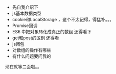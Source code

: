 
* 先自我介绍下
* js基本数据类型
* cookie和LocalStorage ，这个不太记得，得猛补。。。
* Promise回调
* ES6 中把对象转化成真正的数组 还得看下
* get和post的区别  还得看
* js闭包
* 对数组的操作有哪些 
* 有什么问题要问我的

现在就等二面啦。。
 

